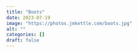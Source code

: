 ```yaml
---
title: "Boots"
date: 2023-07-19
image: "https://photos.jmkettle.com/boots.jpg"
alt: ""
categories: []
draft: false
---
```

